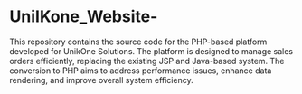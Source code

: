 # UniIKone_Website-
This repository contains the source code for the PHP-based platform developed for UnikOne Solutions. The platform is designed to manage sales orders efficiently, replacing the existing JSP and Java-based system. The conversion to PHP aims to address performance issues, enhance data rendering, and improve overall system efficiency.
